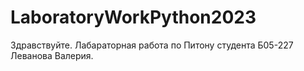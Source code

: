 # LaboratoryWorkPython2023

Здравствуйте. Лабараторная работа по Питону студента Б05-227 Леванова Валерия.
